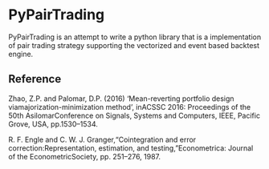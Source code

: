 # PyPairTrading
PyPairTrading is an attempt to write a python library that is a implementation of pair trading strategy supporting the vectorized and event based backtest engine. 

## Reference
Zhao,  Z.P.  and  Palomar,  D.P.  (2016)  ‘Mean-reverting  portfolio  design  viamajorization-minimization method’, inACSSC 2016: Proceedings of the 50th AsilomarConference on Signals, Systems and Computers, IEEE, Pacific Grove, USA, pp.1530–1534.

R. F. Engle and C. W. J. Granger,“Cointegration and error correction:Representation, estimation, and testing,”Econometrica: Journal of the EconometricSociety, pp. 251–276, 1987.
